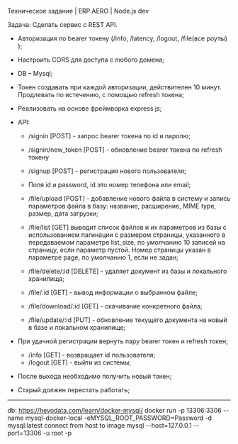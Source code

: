 Техническое задание | ERP.AERO | Node.js dev

Задача:
Сделать сервис с REST API.
- Авторизация по bearer токену (/info, /latency, /logout, /file(все роуты) );
- Настроить CORS для доступа с любого домена;
- DB – Mysql;
- Токен создавать при каждой авторизации, действителен 10 минут. Продлевать по
истечению, с помощью refresh токена;
- Реализовать на основе фреймворка express js;
- API:
    - /signin [POST] - запрос bearer токена по id и паролю;
    - /signin/new_token [POST] - обновление bearer токена по refresh токену
    - /signup [POST] - регистрация нового пользователя;
    - Поля id и password, id это номер телефона или email;

    - /file/upload [POST] - добавление нового файла в систему и запись
    параметров файла в базу: название, расширение, MIME type, размер, дата
    загрузки;
    - /file/list [GET] выводит список файлов и их параметров из базы с
    использованием пагинации с размером страницы, указанного в
    передаваемом параметре list_size, по умолчанию 10 записей на страницу, если параметр пустой. Номер страницы указан в параметре page, по умолчанию 1, если не задан;
    - /file/delete/:id [DELETE] - удаляет документ из базы и локального
    хранилища;
    - /file/:id [GET] - вывод информации о выбранном файле;
    - /file/download/:id [GET] - скачивание конкретного файла;
    - /file/update/:id [PUT] - обновление текущего документа на новый в базе и локальном хранилище;

- При удачной регистрации вернуть пару bearer токен и refresh токен;
    - /info [GET] - возвращает id пользователя;
    - /logout [GET] - выйти из системы;
- После выхода необходимо получить новый токен;
- Старый должен перестать работать;

-----
db:
https://hevodata.com/learn/docker-mysql/
docker run -p 13306:3306 --name mysql-docker-local -eMYSQL_ROOT_PASSWORD=Password -d mysql:latest
connect from host to image
mysql --host=127.0.0.1 --port=13306 -u root -p